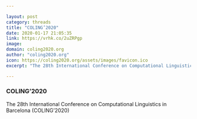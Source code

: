 ```yaml
---

layout: post
category: threads
title: "COLING’2020"
date: 2020-01-17 21:05:35
link: https://vrhk.co/2uZRPgp
image: 
domain: coling2020.org
author: "coling2020.org"
icon: https://coling2020.org/assets/images/favicon.ico
excerpt: "The 28th International Conference on Computational Linguistics in Barcelona (COLING’2020)"

---
```


### COLING’2020

The 28th International Conference on Computational Linguistics in Barcelona (COLING’2020)